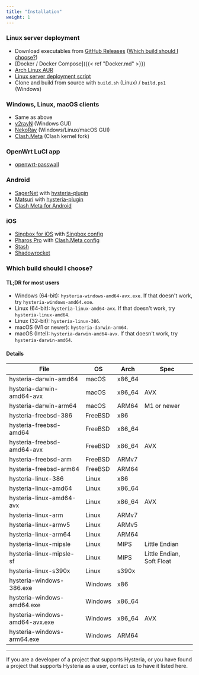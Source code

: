 ```yaml
---
title: "Installation"
weight: 1
---
```


### Linux server deployment

- Download executables from [GitHub Releases](https://github.com/apernet/hysteria/releases) ([Which build should I choose?](#which-build-should-i-choose))
- [Docker / Docker Compose]({{< ref "Docker.md" >}})
- [Arch Linux AUR](https://aur.archlinux.org/packages/hysteria/)
- [Linux server deployment script](https://raw.githubusercontent.com/apernet/hysteria/master/install_server.sh)
- Clone and build from source with `build.sh` (Linux) / `build.ps1` (Windows)

### Windows, Linux, macOS clients

- Same as above
- [v2rayN](https://github.com/2dust/v2rayN) (Windows GUI)
- [NekoRay](https://github.com/MatsuriDayo/nekoray) (Windows/Linux/macOS GUI)
- [Clash.Meta](https://github.com/MetaCubeX/Clash.Meta) (Clash kernel fork)

### OpenWrt LuCI app

- [openwrt-passwall](https://github.com/xiaorouji/openwrt-passwall)

### Android

- [SagerNet](https://github.com/SagerNet/SagerNet) with [hysteria-plugin](https://github.com/SagerNet/SagerNet/releases?q=Hysteria)
- [Matsuri](https://github.com/MatsuriDayo/Matsuri) with [hysteria-plugin](https://github.com/MatsuriDayo/plugins/releases?q=Hysteria)
- [Clash Meta for Android](https://github.com/MetaCubeX/ClashMetaForAndroid)

### iOS
- [Singbox for iOS](https://testflight.apple.com/join/c6ylui2j) with [Singbox config](https://sing-box.sagernet.org/configuration/inbound/hysteria/)
- [Pharos Pro](https://apps.apple.com/app/pharos-pro/id1456610173) with [Clash.Meta config](https://docs.metacubex.one/function/proxy/hysteria)
- [Stash](https://apps.apple.com/app/stash/id1596063349)
- [Shadowrocket](https://apps.apple.com/us/app/shadowrocket/id932747118)

### Which build should I choose?

#### TL;DR for most users

- Windows (64-bit): `hysteria-windows-amd64-avx.exe`. If that doesn't work, try `hysteria-windows-amd64.exe`.
- Linux (64-bit): `hysteria-linux-amd64-avx`. If that doesn't work, try `hysteria-linux-amd64`.
- Linux (32-bit): `hysteria-linux-386`.
- macOS (M1 or newer): `hysteria-darwin-arm64`.
- macOS (Intel): `hysteria-darwin-amd64-avx`. If that doesn't work, try `hysteria-darwin-amd64`.

#### Details

| File | OS | Arch | Spec |
| --- | --- | --- | --- |
| hysteria-darwin-amd64 | macOS | x86_64 | |
| hysteria-darwin-amd64-avx | macOS | x86_64 | AVX |
| hysteria-darwin-arm64 | macOS | ARM64 | M1 or newer |
| hysteria-freebsd-386 | FreeBSD | x86 | |
| hysteria-freebsd-amd64 | FreeBSD | x86_64 | |
| hysteria-freebsd-amd64-avx | FreeBSD | x86_64 | AVX |
| hysteria-freebsd-arm | FreeBSD | ARMv7 | |
| hysteria-freebsd-arm64 | FreeBSD | ARM64 | |
| hysteria-linux-386 | Linux | x86 | |
| hysteria-linux-amd64 | Linux | x86_64 | |
| hysteria-linux-amd64-avx | Linux | x86_64 | AVX |
| hysteria-linux-arm | Linux | ARMv7 | |
| hysteria-linux-armv5 | Linux | ARMv5 | |
| hysteria-linux-arm64 | Linux | ARM64 | |
| hysteria-linux-mipsle | Linux | MIPS | Little Endian |
| hysteria-linux-mipsle-sf | Linux | MIPS | Little Endian, Soft Float |
| hysteria-linux-s390x | Linux | s390x | |
| hysteria-windows-386.exe | Windows | x86 | |
| hysteria-windows-amd64.exe | Windows | x86_64 | |
| hysteria-windows-amd64-avx.exe | Windows | x86_64 | AVX |
| hysteria-windows-arm64.exe | Windows | ARM64 | |

----------

If you are a developer of a project that supports Hysteria, or you have found a project that supports Hysteria as a user, contact us to have it listed here.